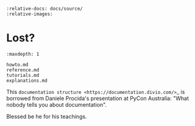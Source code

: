 ```{include} ../../README.md
:relative-docs: docs/source/
:relative-images:
```
Lost?
=====

```{toctree}
:maxdepth: 1

howto.md
reference.md
tutorials.md
explanations.md
```

This `documentation structure <https://documentation.divio.com/>`_ is borrowed from Daniele Procida's presentation at PyCon Australia: "What nobody tells you about documentation".

Blessed be he for his teachings.
